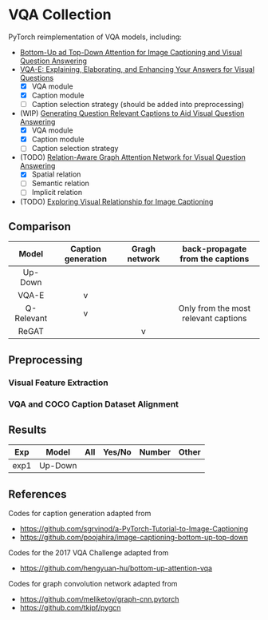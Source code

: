 # VQA Collection

PyTorch reimplementation of VQA models, including:

- [Bottom-Up ad Top-Down Attention for Image Captioning and Visual Question Answering](https://arxiv.org/abs/1707.07998)
- [VQA-E: Explaining, Elaborating, and Enhancing Your Answers for Visual Questions](https://arxiv.org/abs/1803.07464)
  - [x] VQA module
  - [x] Caption module
  - [ ] Caption selection strategy (should be added into preprocessing)
- (WIP) [Generating Question Relevant Captions to Aid Visual Question Answering](https://arxiv.org/abs/1906.00513)
  - [x] VQA module
  - [x] Caption module
  - [ ] Caption selection strategy
- (TODO) [Relation-Aware Graph Attention Network for Visual Question Answering](https://arxiv.org/abs/1903.12314)
  - [x] Spatial relation
  - [ ] Semantic relation
  - [ ] Implicit relation
- (TODO) [Exploring Visual Relationship for Image Captioning](https://arxiv.org/abs/1809.07041)


## Comparison



| Model | Caption generation | Gragh network | back-propagate from the captions |
|:-:|:-:|:-:|:-:|
| Up-Down |  |  |  |
| VQA-E | v |  |
| Q-Relevant | v |  | Only from the most relevant captions |
| ReGAT |  | v | |


## Preprocessing

### Visual Feature Extraction


### VQA and COCO Caption Dataset Alignment


## Results


| Exp | Model | All | Yes/No | Number | Other |
| - | :-: | :-: | :-: | :-: | :-: |
| exp1 | Up-Down |||||

## References

Codes for caption generation adapted from

- https://github.com/sgrvinod/a-PyTorch-Tutorial-to-Image-Captioning
- https://github.com/poojahira/image-captioning-bottom-up-top-down

Codes for the 2017 VQA Challenge adapted from

- https://github.com/hengyuan-hu/bottom-up-attention-vqa

Codes for graph convolution network adapted from
- https://github.com/meliketoy/graph-cnn.pytorch
- https://github.com/tkipf/pygcn

